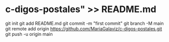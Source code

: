 # c-digos-postales" >> README.md
git init
git add README.md
git commit -m "first commit"
git branch -M main
git remote add origin https://github.com/MariaGalaviz/c-digos-postales.git
git push -u origin main

